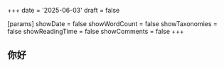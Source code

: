 +++
date = '2025-06-03'
draft = false

[params]
    showDate = false
    showWordCount = false
    showTaxonomies = false
    showReadingTime = false
    showComments = false
+++

## 你好

